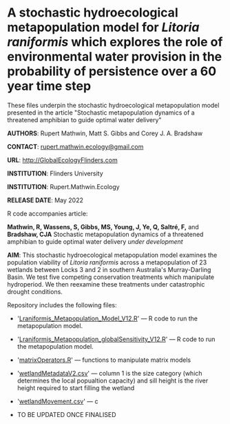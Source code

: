 # A stochastic hydroecological metapopulation model for <i>Litoria raniformis</i> which explores the role of environmental water provision in the probability of persistence over a 60 year time step
These files underpin the stochastic hydroecological metapopulation model presented in the article "Stochastic metapopulation dynamics of a threatened amphibian to guide optimal water delivery"

<strong>AUTHORS</strong>: Rupert Mathwin, Matt S. Gibbs and Corey J. A. Bradshaw

<strong>CONTACT</strong>: rupert.mathwin.ecology@gmail.com

<strong>URL</strong>: http://GlobalEcologyFlinders.com

<strong>INSTITUTION</strong>: Flinders University

<strong>INSTITUTION</strong>: Rupert.Mathwin.Ecology

<strong>RELEASE DATE</strong>: May 2022

R code accompanies article: 

<strong>Mathwin, R, Wassens, S, Gibbs, MS, Young, J, Ye, Q, Saltré, F,</strong> and <strong>Bradshaw, CJA</strong> Stochastic metapopulation dynamics of a threatened amphibian to guide optimal water delivery <i>under development</i>

<strong>AIM</strong>: This stochastic hydroecological metapopulation model examines the population viability of <i>Litoria raniformis</i> across a metapopulation of 23 wetlands between Locks 3 and 2 in southern Australia's Murray-Darling Basin. We test five competing conservation treatments which manipulate hydroperiod. We then reexamine these treatments under catastrophic drought conditions.

Repository includes the following files:
- '<a href="https://github.com/RupertLovesEcology/RiverRegulation_Frog_PopModel/blob/main/Lraniformis_Metapopulation_Model_V12.R">Lraniformis_Metapopulation_Model_V12.R</a>' — R code to run the metapopulation model. 
- '<a href="https://github.com/RupertLovesEcology/RiverRegulation_Frog_PopModel/blob/main/Lraniformis_Metapopulation_globalSensitivity_V12.R">Lraniformis_Metapopulation_globalSensitivity_V12.R</a>' — R code to run the metapopulation model. 
- '<a href="https://github.com/cjabradshaw/MegafaunaSusceptibility/blob/master/matrixOperators.r">matrixOperators.R</a>' — functions to manipulate matrix models
- '<a href="https://github.com/RupertLovesEcology/RiverRegulation_Frog_PopModel/blob/main/wetlandMetadataV2.csv">wetlandMetadataV2.csv</a>' — column 1 is the size category (which determines the local popualtion capacity) and sill height is the river height required to start filling the wetland

- '<a href="https://github.com/RupertLovesEcology/RiverRegulation_Frog_PopModel/blob/main/wetlandMovement.csv">wetlandMovement.csv</a>' — c

- TO BE UPDATED ONCE FINALISED
